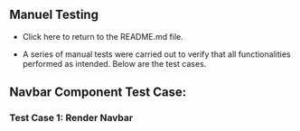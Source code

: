 ## Manuel Testing

- Click here to return to the README.md file.

- A series of manual tests were carried out to verify that all functionalities performed as intended. Below are the test cases.



## Navbar Component Test Case:

### Test Case 1: Render Navbar
